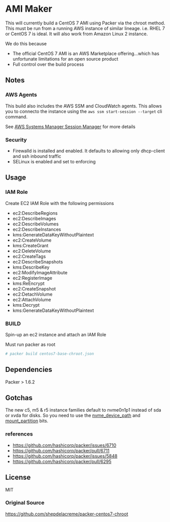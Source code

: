 # AMI Maker

This will currently build a CentOS 7 AMI using Packer via the chroot method. This must be run from a running AWS instance of similar lineage. i.e. RHEL 7 or CentOS 7 is ideal.  It will also work from Amazon Linux 2 instance.

We do this because

- The official CentOS 7 AMI is an AWS Marketplace offering...which has unfortunate limitations for an open source product
- Full control over the build process

## Notes

### AWS Agents

This build also includes the AWS SSM and CloudWatch agents.  This allows you to connecto the instance using the `aws ssm start-session --target` cli command.

See [AWS Systems Manager Session Manager](https://docs.aws.amazon.com/systems-manager/latest/userguide/session-manager.html) for more details

### Security

- Firewalld is installed and enabled.  It defaults to allowing only dhcp-client and ssh inbound traffic
- SELinux is enabled and set to enforcing

## Usage

### IAM Role

Create EC2 IAM Role with the following permissions

- ec2:DescribeRegions
- ec2:DescribeImages
- ec2:DescribeVolumes
- ec2:DescribeInstances
- kms:GenerateDataKeyWithoutPlaintext
- ec2:CreateVolume
- kms:CreateGrant
- ec2:DeleteVolume
- ec2:CreateTags
- ec2:DescribeSnapshots
- kms:DescribeKey
- ec2:ModifyImageAttribute
- ec2:RegisterImage
- kms:ReEncrypt
- ec2:CreateSnapshot
- ec2:DetachVolume
- ec2:AttachVolume
- kms:Decrypt
- kms:GenerateDataKeyWithoutPlaintext

### BUILD

Spin-up an ec2 instance and attach an IAM Role

Must run packer as root

```bash
# packer build centos7-base-chroot.json
```

## Dependencies

Packer > 1.6.2

## Gotchas

The new c5, m5 & r5 instance families default to nvme0n1p1 instead of sda or xvda for disks.
So you need to use the [nvme_device_path](https://www.packer.io/docs/builders/amazon/chroot#nvme_device_path) and [mount_partition](https://www.packer.io/docs/builders/amazon/chroot#mount_partition) bits.

### references

- <https://github.com/hashicorp/packer/issues/6710>
- <https://github.com/hashicorp/packer/pull/6711>
- <https://github.com/hashicorp/packer/issues/5848>
- <https://github.com/hashicorp/packer/pull/6295>

## License

MIT

### Original Source

<https://github.com/shepdelacreme/packer-centos7-chroot>
